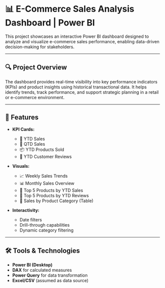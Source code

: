 # 📊 E-Commerce Sales Analysis Dashboard | Power BI

This project showcases an interactive Power BI dashboard designed to analyze and visualize e-commerce sales performance, enabling data-driven decision-making for stakeholders.

---

## 🔍 Project Overview

The dashboard provides real-time visibility into key performance indicators (KPIs) and product insights using historical transactional data. It helps identify trends, track performance, and support strategic planning in a retail or e-commerce environment.

---

## 📌 Features

- **KPI Cards:**
  - 🛒 YTD Sales
  - 📅 QTD Sales
  - 📦 YTD Products Sold
  - 📝 YTD Customer Reviews

- **Visuals:**
  - 📈 Weekly Sales Trends
  - 📊 Monthly Sales Overview
  - 🥇 Top 5 Products by YTD Sales
  - 🌟 Top 5 Products by YTD Reviews
  - 🧾 Sales by Product Category (Table)

- **Interactivity:**
  - Date filters
  - Drill-through capabilities
  - Dynamic category filtering

---

## 🛠 Tools & Technologies

- **Power BI (Desktop)**
- **DAX** for calculated measures
- **Power Query** for data transformation
- **Excel/CSV** (assumed as data source)

